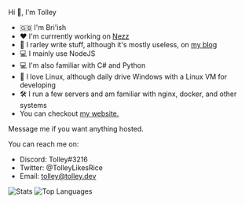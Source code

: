 Hi 👋, I'm Tolley
- 🇬🇧 I'm Bri'ish
- ❤️ I'm currrently working on [Nezz](https://github.com/TolleyLikesRice/Nezz)
- 📝 I rarley write stuff, although it's mostly useless, on [my blog](https://blog.tolley.dev)
- 💻 I mainly use NodeJS
- 💻 I'm also familiar with C# and Python
- 🐧 I love Linux, although daily drive Windows with a Linux VM for developing
- 🛠️ I run a few servers and am familiar with nginx, docker, and other systems
- You can checkout [my website.](https://tolley.dev)

Message me if you want anything hosted.

You can reach me on:
- Discord: Tolley#3216
- Twitter: @TolleyLikesRice
- Email: tolley@tolley.dev

![Stats](https://github-readme-stats.vercel.app/api?username=TolleyLikesRice&count_private=true&hide_border=true&show_icons=true&include_all_commits=true&bg_color=1b1b1b&title_color=ffffff&text_color=FFFFFF&icon_color=FFFFFF)
![Top Languages](https://github-readme-stats.vercel.app/api/top-langs/?username=TolleyLikesRice&layout=compact&show_icons=true&hide_border=true&bg_color=1b1b1b&title_color=ffffff&text_color=FFFFFF&icon_color=FFFFFF)
